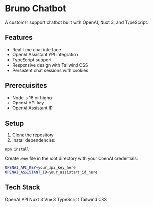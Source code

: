 # Bruno Chatbot

A customer support chatbot built with OpenAI, Nuxt 3, and TypeScript.

## Features

- Real-time chat interface
- OpenAI Assistant API integration
- TypeScript support
- Responsive design with Tailwind CSS
- Persistent chat sessions with cookies

## Prerequisites

- Node.js 18 or higher
- OpenAI API key
- OpenAI Assistant ID

## Setup

1. Clone the repository
2. Install dependencies:

```sh
npm install
```

Create .env file in the root directory with your OpenAI credentials:

```sh
OPENAI_API_KEY=your_api_key_here
OPENAI_ASSISTANT_ID=your_assistant_id_here
```

## Tech Stack

OpenAI API
Nuxt 3
Vue 3
TypeScript
Tailwind CSS
